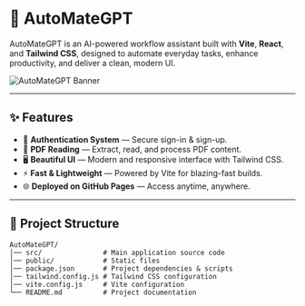 # 🚀 AutoMateGPT

AutoMateGPT is an AI-powered workflow assistant built with **Vite**, **React**, and **Tailwind CSS**, designed to automate everyday tasks, enhance productivity, and deliver a clean, modern UI.

![AutoMateGPT Banner](https://via.placeholder.com/1000x300?text=AutoMateGPT) <!-- Replace with your actual banner image URL -->

---

## ✨ Features
- 🔐 **Authentication System** — Secure sign-in & sign-up.
- 📄 **PDF Reading** — Extract, read, and process PDF content.
- 🖥 **Beautiful UI** — Modern and responsive interface with Tailwind CSS.
- ⚡ **Fast & Lightweight** — Powered by Vite for blazing-fast builds.
- 🌐 **Deployed on GitHub Pages** — Access anytime, anywhere.

---

## 📂 Project Structure
```plaintext
AutoMateGPT/
│── src/               # Main application source code
│── public/            # Static files
│── package.json       # Project dependencies & scripts
│── tailwind.config.js # Tailwind CSS configuration
│── vite.config.js     # Vite configuration
└── README.md          # Project documentation




